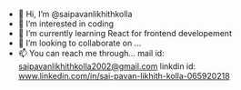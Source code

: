 - 👋 Hi, I’m @saipavanlikhithkolla
- 👀 I’m interested in coding
- 🌱 I’m currently learning React for frontend developement 
- 💞️ I’m looking to collaborate on ...
- 📫 You can reach me through...
mail id: saipavanlikhithkolla2002@gmail.com
linkdin id: www.linkedin.com/in/sai-pavan-likhith-kolla-065920218
<!---
saipavanlikhithkolla/saipavanlikhithkolla is a ✨ special ✨ repository because its `README.md` (this file) appears on your GitHub profile.
You can click the Preview link to take a look at your changes.
--->
